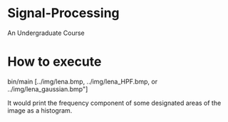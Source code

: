 # Signal-Processing
An Undergraduate Course


# How to execute
bin/main [../img/lena.bmp, ../img/lena_HPF.bmp, or ../img/lena_gaussian.bmp"]

It would print the frequency component of some designated areas of the image as a histogram.
